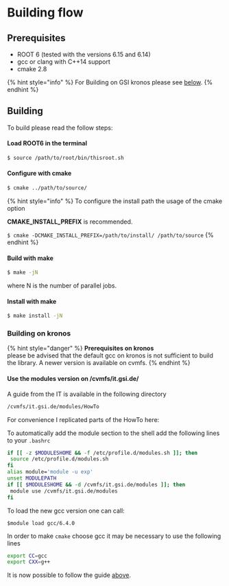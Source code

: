 # Building flow

## Prerequisites

* ROOT 6 \(tested with the versions 6.15 and 6.14\)
* gcc or clang with C++14 support
* cmake 2.8

{% hint style="info" %}
For Building on GSI kronos please see [below](building-flow.md#building-on-kronos).
{% endhint %}

##  Building

To build please read the follow steps:

#### Load ROOT6 in the terminal

```bash
$ source /path/to/root/bin/thisroot.sh
```

#### Configure with cmake

```bash
$ cmake ../path/to/source/
```

{% hint style="info" %}
To configure the install path the usage of the cmake option

**CMAKE\_INSTALL\_PREFIX** is recommended.

`$ cmake -DCMAKE_INSTALL_PREFIX=/path/to/install/ /path/to/source`
{% endhint %}

#### Build with make

```bash
$ make -jN
```

 where N is the number of parallel jobs.

#### Install with make

```bash
$ make install -jN
```

### Building on kronos

{% hint style="danger" %}
**Prerequisites on kronos**  
please be advised that the default gcc on kronos is not sufficient to build the library. A newer version is available on cvmfs.
{% endhint %}

#### Use the modules version on /cvmfs/it.gsi.de/

A guide from the IT is available in the following directory

```bash
/cvmfs/it.gsi.de/modules/HowTo
```

For convenience I replicated parts of the HowTo here:

To automatically add the module section to the shell add the following lines to your `.bashrc`

```bash
if [[ -z $MODULESHOME && -f /etc/profile.d/modules.sh ]]; then
 source /etc/profile.d/modules.sh
fi
alias module='module -u exp'
unset MODULEPATH
if [[ $MODULESHOME && -d /cvmfs/it.gsi.de/modules ]]; then
 module use /cvmfs/it.gsi.de/modules
fi
```

To load the new gcc version one can call:

`$module load gcc/6.4.0`

In order to make `cmake` choose gcc it may be necessary to use the following lines

```bash
export CC=gcc
export CXX=g++
```

It is now possible to follow the guide [above](building-flow.md#building).


